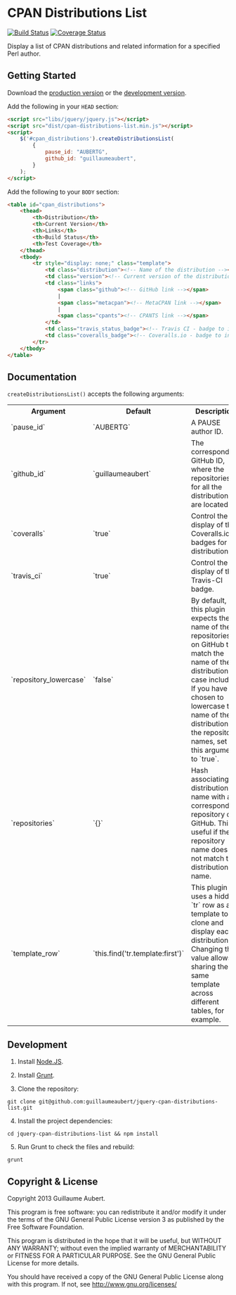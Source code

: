 CPAN Distributions List
=======================

[![Build Status](https://travis-ci.org/guillaumeaubert/jquery-cpan-distributions-list.png?branch=master)](https://travis-ci.org/guillaumeaubert/jquery-cpan-distributions-list)
[![Coverage Status](https://coveralls.io/repos/guillaumeaubert/jquery-cpan-distributions-list/badge.png?branch=master)](https://coveralls.io/r/guillaumeaubert/jquery-cpan-distributions-list?branch=master)

Display a list of CPAN distributions and related information for a specified Perl author.


Getting Started
---------------

Download the [production version][min] or the [development version][max].

[min]: https://raw.github.com/guillaumeaubert/jquery-cpan-distributions-list/master/dist/cpan-distributions-list.min.js
[max]: https://raw.github.com/guillaumeaubert/jquery-cpan-distributions-list/master/dist/cpan-distributions-list.js

Add the following in your `HEAD` section:

```html
<script src="libs/jquery/jquery.js"></script>
<script src="dist/cpan-distributions-list.min.js"></script>
<script>
	$('#cpan_distributions').createDistributionsList(
		{
			pause_id: "AUBERTG",
			github_id: "guillaumeaubert",
		}
	);
</script>
```

Add the following to your `BODY` section:

```html
<table id="cpan_distributions">
	<thead>
		<th>Distribution</th>
		<th>Current Version</th>
		<th>Links</th>
		<th>Build Status</th>
		<th>Test Coverage</th>
	</thead>
	<tbody>
		<tr style="display: none;" class="template">
			<td class="distribution"><!-- Name of the distribution --></td>
			<td class="version"><!-- Current version of the distribution --></td>
			<td class="links">
				<span class="github"><!-- GitHub link --></span>
				|
				<span class="metacpan"><!-- MetaCPAN link --></span>
				|
				<span class="cpants"><!-- CPANTS link --></span>
			</td>
			<td class="travis_status_badge"><!-- Travis CI - badge to indicate build status --></td>
			<td class="coveralls_badge"><!-- Coveralls.io - badge to indicate test coverage percentage --></td>
		</tr>
	</tbody>
</table>
```


Documentation
-------------

`createDistributionsList()` accepts the following arguments:

<table>
  <tr>
    <th>Argument</th>
    <th>Default</th>
    <th>Description</th>
  </tr>
  <tr>
    <td>`pause_id`</th>
    <td>`AUBERTG`</th>
    <td>A PAUSE author ID.</td>
  </tr>
  <tr>
    <td>`github_id`</td>
    <td>`guillaumeaubert`</td>
    <td>The corresponding GitHub ID, where the repositories for all the distributions are located.</td>
  </tr>
  <tr>
    <td>`coveralls`</td>
    <td>`true`</td>
    <td>Control the display of the Coveralls.io badges for all distributions.</td>
  </tr>
  <tr>
    <td>`travis_ci`</td>
    <td>`true`</td>
    <td>Control the display of the Travis-CI badge.</td>
  </tr>
  <tr>
    <td>`repository_lowercase`</td>
    <td>`false`</td>
    <td>
      By default, this plugin expects the name of the repositories on GitHub to
      match the name of the distributions, case included. If you have chosen to
      lowercase the name of the distribution for the repository names, set this
      argument to `true`.
    </td>
  </tr>
  <tr>
    <td>`repositories`</td>
    <td>`{}`</td>
    <td>
      Hash associating a distribution name with a corresponding repository on
      GitHub. This is useful if the repository name does not match the
      distribution name.
    </td>
  </tr>
  <tr>
    <td>`template_row`</td>
    <td>`this.find('tr.template:first')`</td>
    <td>
      This plugin uses a hidden `tr` row as a template to clone and display
      each distribution. Changing this value allows sharing the same template
      across different tables, for example.
    </td>
  </tr>
</table>


Development
-----------

1. Install [Node.JS](https://github.com/joyent/node/wiki/Installing-Node.js-via-package-manager).

2. Install [Grunt](http://gruntjs.com/getting-started).

3. Clone the repository:

`git clone git@github.com:guillaumeaubert/jquery-cpan-distributions-list.git`

4. Install the project dependencies:

`cd jquery-cpan-distributions-list && npm install`

5. Run Grunt to check the files and rebuild:

`grunt`


Copyright & License
-------------------

Copyright 2013 Guillaume Aubert.

This program is free software: you can redistribute it and/or modify it under
the terms of the GNU General Public License version 3 as published by the Free
Software Foundation.

This program is distributed in the hope that it will be useful, but WITHOUT ANY
WARRANTY; without even the implied warranty of MERCHANTABILITY or FITNESS FOR A
PARTICULAR PURPOSE. See the GNU General Public License for more details.

You should have received a copy of the GNU General Public License along with
this program. If not, see http://www.gnu.org/licenses/

